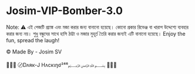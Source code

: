 # Josim-VIP-Bomber-3.0

Note: ⚠️
এই পেজটি প্র্যাঙ্ক এবং মজা করার জন্য বানানো হয়েছে।
কোনো প্রকার রিভেঞ্জ বা খারাপ উদ্দেশ্যে ব্যবহার করার জন্য নয়।
শুধু বন্ধুদের সাথে হাসি ঠাট্টা ও মজার মুহূর্ত তৈরি করার জন্যই এটি বানানো হয়েছে।
Enjoy the fun, spread the laugh!

©️ Made By - Josim SV

🧑🏻‍💻 〄Dʌʀĸ-Ϳ Hʌcĸɩŋʛ²⁴⁶﷽ 🧑🏻‍💻
